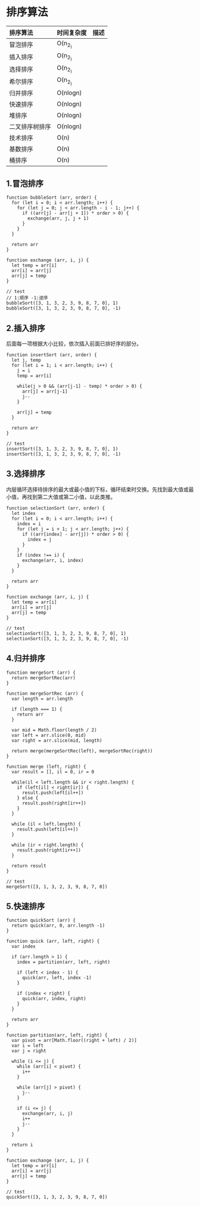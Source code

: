 # 排序算法

| **排序算法** | **时间复杂度** | **描述** |
| :--- | :--- | :--- |
| 冒泡排序 | O(n<sub>2<sub>) |  |
| 插入排序 | O(n<sub>2<sub>) |  |
| 选择排序 | O(n<sub>2<sub>) |  |
| 希尔排序 | O(n<sub>2<sub>) |  |
| 归并排序 | O(nlogn) |  |
| 快速排序 | O(nlogn) |  |
| 堆排序 | O(nlogn) |  |
| 二叉排序树排序 | O(nlogn) |  |
| 技术排序 | O(n) |  |
| 基数排序 | O(n) |  |
| 桶排序 | O(n) |  |

## 1.冒泡排序

    function bubbleSort (arr, order) {
      for (let i = 0; i < arr.length; i++) {
        for (let j = 0; j < arr.length - i - 1; j++) {
          if ((arr[j] - arr[j + 1]) * order > 0) {
            exchange(arr, j, j + 1)
          }
        }
      }

      return arr
    }

    function exchange (arr, i, j) {
      let temp = arr[i]
      arr[i] = arr[j]
      arr[j] = temp
    }

    // test
    // 1:顺序 -1:逆序
    bubbleSort([3, 1, 3, 2, 3, 9, 8, 7, 0], 1)
    bubbleSort([3, 1, 3, 2, 3, 9, 8, 7, 0], -1)

## 2.插入排序

后面每一项根据大小比较，依次插入前面已排好序的部分。

    function insertSort (arr, order) {
      let j, temp
      for (let i = 1; i < arr.length; i++) {
        j = i
        temp = arr[i]

        while(j > 0 && (arr[j-1] - temp) * order > 0) {
          arr[j] = arr[j-1]
          j--
        }

        arr[j] = temp
      }

      return arr
    }

    // test
    insertSort([3, 1, 3, 2, 3, 9, 8, 7, 0], 1)
    insertSort([3, 1, 3, 2, 3, 9, 8, 7, 0], -1)
    
## 3.选择排序

内层循环选择待排序的最大或最小值的下标，循环结束时交换。先找到最大值或最小值，再找到第二大值或第二小值，以此类推。

    function selectionSort (arr, order) {
      let index
      for (let i = 0; i < arr.length; i++) {
        index = i
        for (let j = i + 1; j < arr.length; j++) {
          if ((arr[index] - arr[j]) * order > 0) {
            index = j
          }
        }
        if (index !== i) {
          exchange(arr, i, index)
        }
      }

      return arr
    }

    function exchange (arr, i, j) {
      let temp = arr[i]
      arr[i] = arr[j]
      arr[j] = temp
    }

    // test
    selectionSort([3, 1, 3, 2, 3, 9, 8, 7, 0], 1)
    selectionSort([3, 1, 3, 2, 3, 9, 8, 7, 0], -1)

## 4.归并排序

    function mergeSort (arr) {
      return mergeSortRec(arr)
    }

    function mergeSortRec (arr) {
      var length = arr.length

      if (length === 1) {
        return arr
      }

      var mid = Math.floor(length / 2)
      var left = arr.slice(0, mid)
      var right = arr.slice(mid, length)

      return merge(mergeSortRec(left), mergeSortRec(right))
    }

    function merge (left, right) {
      var result = [], il = 0, ir = 0

      while(il < left.length && ir < right.length) {
        if (left[il] < right[ir]) {
          result.push(left[il++])
        } else {
          result.push(right[ir++])
        }
      }

      while (il < left.length) {
        result.push(left[il++])
      }

      while (ir < right.length) {
        result.push(right[ir++])
      }

      return result
    }

    // test
    mergeSort([3, 1, 3, 2, 3, 9, 8, 7, 0])

## 5.快速排序


    function quickSort (arr) {
      return quick(arr, 0, arr.length -1)
    }

    function quick (arr, left, right) {
      var index

      if (arr.length > 1) {
        index = partition(arr, left, right)

        if (left < index - 1) {
          quick(arr, left, index -1)
        }

        if (index < right) {
          quick(arr, index, right)
        }
      }

      return arr
    }

    function partition(arr, left, right) {
      var pivot = arr[Math.floor((right + left) / 2)]
      var i = left
      var j = right

      while (i <= j) {
        while (arr[i] < pivot) {
          i++
        }

        while (arr[j] > pivot) {
          j--
        }

        if (i <= j) {
          exchange(arr, i, j)
          i++
          j--
        }
      }

      return i
    }

    function exchange (arr, i, j) {
      let temp = arr[i]
      arr[i] = arr[j]
      arr[j] = temp
    }

    // test
    quickSort([3, 1, 3, 2, 3, 9, 8, 7, 0])

